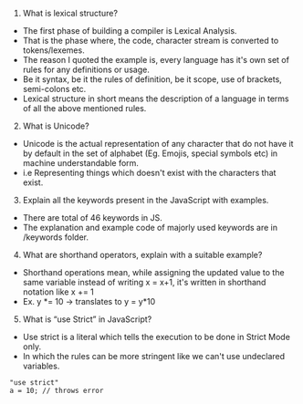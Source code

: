 1. What is lexical structure?
- The first phase of building a compiler is Lexical Analysis.
- That is the phase where, the code, character stream is converted to tokens/lexemes.
- The reason I quoted the example is, every language has it's own set of rules for any definitions or usage.
- Be it syntax, be it the rules of definition, be it scope, use of brackets, semi-colons etc.
- Lexical structure in short means the description of a language in terms of all the above mentioned rules.

2. What is Unicode?
- Unicode is the actual representation of any character that do not have it by default in the set of alphabet (Eg. Emojis, special symbols etc) in machine understandable form.
- i.e Representing things which doesn't exist with the characters that exist.

3. Explain all the keywords present in the JavaScript with examples.
- There are total of 46 keywords in JS.
- The explanation and example code of majorly used keywords are in /keywords folder.

4. What are shorthand operators, explain with a suitable example?
- Shorthand operations mean, while assigning the updated value to the same variable instead of writing x = x+1, it's written in shorthand notation like x += 1
- Ex. y \*= 10 -> translates to y = y\*10
5. What is “use Strict” in JavaScript?
- Use strict is a literal which tells the execution to be done in Strict Mode only.
- In which the rules can be more stringent like we can't use undeclared variables.
```
"use strict"
a = 10; // throws error 
```
